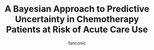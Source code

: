 ---
title: A Bayesian Approach to Predictive Uncertainty in Chemotherapy Patients at Risk of Acute Care Use  
author: fanconic
paperauthors: Claudio Fanconi, Anne de Hond, Dylan Peterson, Angelo Capodici, Tina Hernandez-Boussard
categories: [ Uncertainty Estimation, Clinical Informatics, Bayesian Machine Learning ]
image: assets/images/uncertainty.jpg  
venue:  eBioMedicineVolume 92, 2023, 104632, ISSN 2352-3964,
link: https://www.sciencedirect.com/science/article/pii/S2352396423001974
pdf: https://pdf.sciencedirectassets.com/311451/1-s2.0-S2352396423X0005X/1-s2.0-S2352396423001974/main.pdf?X-Amz-Security-Token=IQoJb3JpZ2luX2VjEIz%2F%2F%2F%2F%2F%2F%2F%2F%2F%2FwEaCXVzLWVhc3QtMSJHMEUCIQDd2NlC7D9wV%2FCY7xh350gV6%2BdqO%2FJOuofPb3629YSkrAIgY7zeCpucwX3MjR1myCrg5Z7ZonC1gGTmDdKK5escJTUquwUIxf%2F%2F%2F%2F%2F%2F%2F%2F%2F%2FARAFGgwwNTkwMDM1NDY4NjUiDNIduqjmaK9bm9tHJCqPBd3SvauDsSTikJzljdFkBfaPA%2Bt3GVOIZznkbB5koEmiOp4mh3JmvNOvHGArsNP9Trd%2BXX4s4Vtt0ykTihF3eMbdZiXLPXFxRQEA1uzUZurfnaQDvSzZM3GFxPQQoqgOJjz1ry4I9jBJaaQJTECQmaWuyyhmlvcVnENNIMFaaALVp0ypXlOVAgVvXsywIO1Q%2Fl6TZk14Z6hf0UBA5uUcZ1DLjSqP3gf4%2FR1PCzwtPEluTo1EqRGmfP0JIR0FUXcwFVtJCIXjmY9BTx1SJfp21ViUDfoNhKlakK%2FeRTQYTWj99zw73IfhKuYGR35pBoZWUUi1QLPxcZHtLu9D2Sq0bX7Qi3I8wB58XQrbfgLYmkIDRZoPL9A%2F7yq%2Fs%2BOv4J5ORZBHD2yS923VhLMHm3lVTXDAnEqyDOOcB5XHXfbZzFM8x0gutHMqPrFPxeWri0oimgmIZbda2PkYYHDNT23zCVuUBxiEJaXlJv2PdC7lTLSwd6yD1Re2QDKBob9MVa%2Fzk0yTIMvxOjEAECZqYP8zZl08KK655a4OTi%2BvYJBatIL1uuJhzKfYwHgW%2F672bVCEQLr4yVSNEOKPPBOYeu5og6CACeCYwtKcYZDl2Q%2FYNQeGN1Awa%2FwxlwJxhBQ%2FVPAois5VlSL5ZCt%2FyCvuP%2BgSsbEA9Cv8NO5pqiIwGZBXYq1aWywgjfw5M6YHzEDjTEapQQPMUfHqWp6CDbPt5H%2FR0sVyd07S8Z%2BjYVeH01tiQQGmVUCVbhshHhFbjmzAQ1MS%2FQ60Cmbgs%2FvedJUz2sPq6fifuptu8O%2FRgp8QcyDD50ZwxCEva4Lwwe%2FgcN7RIYxhWgRS6nogYVtnUpHDc05I4SefXtgjB5rygfBN2EPTgXMwp%2BfjowY6sQELi6AWTuOzArpNn3JP63A%2Bkt06F2n7cJTtPM9WZhsdd1EhZEFG5dl3yCsqHM6aOBzqtz5hSqM4Ahs5UIUsCNaCkBIFGEFoRY4n6XR2fPUiTHLgZNs7MmWIeW7eRePg%2F6Lc40RvNw2qevaaOpdZ6sHZAeukj9Pow%2F%2FF77WF0wE0ES277my8GMlHa5WLchqi0SaR2K3yNYaLZXZPpihmrKhVMommDWKyGR86eZqW57cifrw%3D&X-Amz-Algorithm=AWS4-HMAC-SHA256&X-Amz-Date=20230601T210107Z&X-Amz-SignedHeaders=host&X-Amz-Expires=300&X-Amz-Credential=ASIAQ3PHCVTYWWQQILWU%2F20230601%2Fus-east-1%2Fs3%2Faws4_request&X-Amz-Signature=e406150b1928019a008e01097fff42b29803d2f589cd156285988b92f0f5d437&hash=e6e448329be8e53febbeb390aa9bf8ee8f8a31b16ef9aa062e3563113ae0e5e4&host=68042c943591013ac2b2430a89b270f6af2c76d8dfd086a07176afe7c76c2c61&pii=S2352396423001974&tid=spdf-5d2c8d06-d3fe-42cb-9397-f06ea096761a&sid=68a9986031e018412b6aece24f1a188c2a0agxrqb&type=client&tsoh=d3d3LnNjaWVuY2VkaXJlY3QuY29t&ua=190e55065700595d045054&rr=7d0a63d63bec0f5a&cc=ch
github: https://github.com/su-boussard-lab/acu-uncertainty-estimation
---